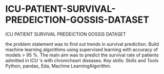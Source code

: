 # ICU-PATIENT-SURVIVAL-PREDEICTION-GOSSIS-DATASET
ICU PATIENT SURVIVAL PREDEICTION GOSSIS DATASET
 
the problem statement was to find out trends in  survival prediction. Build machine learning algorithms using supervised learning with accuracy of models > 95 %.  The main aim was to predict the survival rate of patients admitted in ICU ‘s with chronicheart diseases. 
Key skills: Skills and Tools Python, pandas, Eda, Machine LearningAlgorithm.

